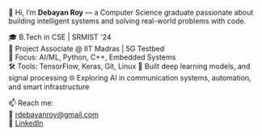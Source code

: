 👋 Hi, I’m **Debayan Roy** — a Computer Science graduate passionate about building intelligent systems and solving real-world problems with code.

🎓 B.Tech in CSE | SRMIST '24  
🔬 Project Associate @ IIT Madras | 5G Testbed  
🧠 Focus: AI/ML, Python, C++, Embedded Systems  
🛠️ Tools: TensorFlow, Keras, Git, Linux
📱 Built deep learning models, and signal processing 
🌐 Exploring AI in communication systems, automation, and smart infrastructure

📫 Reach me:  
📧 rdebayanroy@gmail.com  
🔗 [LinkedIn](https://www.linkedin.com/in/debayan-roy-1709a21b6/)
